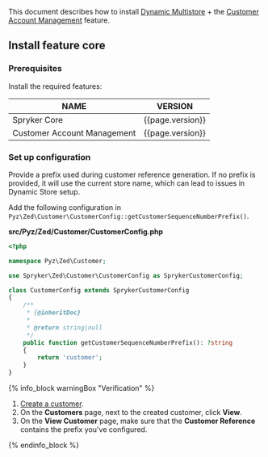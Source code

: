 This document describes how to install [Dynamic Multistore](/docs/pbc/all/dynamic-multistore/{{page.version}}/base-shop/dynamic-multistore-feature-overview.html) + the [Customer Account Management](/docs/pbc/all/customer-relationship-management/{{page.version}}/base-shop/customer-account-management-feature-overview/customer-account-management-feature-overview.html) feature.

## Install feature core

### Prerequisites

Install the required features:

| NAME | VERSION |
| --- | --- |
| Spryker Core | {{page.version}} |
| Customer Account Management | {{page.version}} |


### Set up configuration

Provide a prefix used during customer reference generation. If no prefix is provided, it will use the current store name, which can lead to issues in Dynamic Store setup.

Add the following configuration in `Pyz\Zed\Customer\CustomerConfig::getCustomerSequenceNumberPrefix()`.


**src/Pyz/Zed/Customer/CustomerConfig.php**

```php
<?php

namespace Pyz\Zed\Customer;

use Spryker\Zed\Customer\CustomerConfig as SprykerCustomerConfig;

class CustomerConfig extends SprykerCustomerConfig
{
    /**
     * {@inheritDoc}
     *
     * @return string|null
     */
    public function getCustomerSequenceNumberPrefix(): ?string
    {
        return 'customer';
    }
}
```

{% info_block warningBox "Verification" %}

1. [Create a customer](/docs/pbc/all/customer-relationship-management/{{page.version}}/base-shop/manage-in-the-back-office/customers/create-customers.html).
2. On the **Customers** page, next to the created customer, click **View**.
3. On the **View Customer** page, make sure that the **Customer Reference** contains the prefix you've configured.



{% endinfo_block %}
